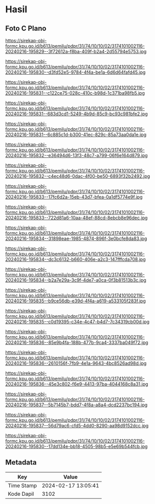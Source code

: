 # Hasil

## Foto C Plano

https://sirekap-obj-formc.kpu.go.id/b613/pemilu/pdpr/31/74/10/10/02/3174101002116-20240216-195829--3f72612a-f8ba-409f-b2a4-2d55794e5753.jpg

https://sirekap-obj-formc.kpu.go.id/b613/pemilu/pdpr/31/74/10/10/02/3174101002116-20240216-195830--d3fd52e5-9784-4f4a-be1a-6d6d64fafd45.jpg

https://sirekap-obj-formc.kpu.go.id/b613/pemilu/pdpr/31/74/10/10/02/3174101002116-20240216-195831--c122ce75-028c-410c-b98d-1c371ba98fb5.jpg

https://sirekap-obj-formc.kpu.go.id/b613/pemilu/pdpr/31/74/10/10/02/3174101002116-20240216-195831--683d3cd1-5249-4b9d-85c9-bc93c981bfe2.jpg

https://sirekap-obj-formc.kpu.go.id/b613/pemilu/pdpr/31/74/10/10/02/3174101002116-20240216-195831--6c885c1d-b300-41ec-829c-85a73aa0da1e.jpg

https://sirekap-obj-formc.kpu.go.id/b613/pemilu/pdpr/31/74/10/10/02/3174101002116-20240216-195832--e36494d6-13f3-48c7-a799-06f6e164d879.jpg

https://sirekap-obj-formc.kpu.go.id/b613/pemilu/pdpr/31/74/10/10/02/3174101002116-20240216-195832--c4ec48d6-0dac-4f00-be50-6893f32b2492.jpg

https://sirekap-obj-formc.kpu.go.id/b613/pemilu/pdpr/31/74/10/10/02/3174101002116-20240216-195833--17fc6d2a-15eb-43d7-bfea-0a1df5774e9f.jpg

https://sirekap-obj-formc.kpu.go.id/b613/pemilu/pdpr/31/74/10/10/02/3174101002116-20240216-195833--722d81a6-10aa-48ef-88cd-8ebcb8e96dec.jpg

https://sirekap-obj-formc.kpu.go.id/b613/pemilu/pdpr/31/74/10/10/02/3174101002116-20240216-195834--31898eae-1985-4874-896f-3e0bcfe8da83.jpg

https://sirekap-obj-formc.kpu.go.id/b613/pemilu/pdpr/31/74/10/10/02/3174101002116-20240216-195834--dc3c6132-b660-406e-a2c3-147fffcda708.jpg

https://sirekap-obj-formc.kpu.go.id/b613/pemilu/pdpr/31/74/10/10/02/3174101002116-20240216-195834--b2a7e29a-3c9f-4de7-a0ca-0f3b81513b3c.jpg

https://sirekap-obj-formc.kpu.go.id/b613/pemilu/pdpr/31/74/10/10/02/3174101002116-20240216-195835--b9ce56db-e39d-4f4a-a619-a533105f283f.jpg

https://sirekap-obj-formc.kpu.go.id/b613/pemilu/pdpr/31/74/10/10/02/3174101002116-20240216-195835--c0d19395-c34e-4c47-b4d7-7c34319cb00d.jpg

https://sirekap-obj-formc.kpu.go.id/b613/pemilu/pdpr/31/74/10/10/02/3174101002116-20240216-195836--85e9b4fa-188b-477b-9ca4-3337ba049f72.jpg

https://sirekap-obj-formc.kpu.go.id/b613/pemilu/pdpr/31/74/10/10/02/3174101002116-20240216-195836--2610156f-7fb9-4e1a-9643-4bc8526ad98d.jpg

https://sirekap-obj-formc.kpu.go.id/b613/pemilu/pdpr/31/74/10/10/02/3174101002116-20240216-195836--45e3c802-f6e9-4413-97ba-4044168c8a31.jpg

https://sirekap-obj-formc.kpu.go.id/b613/pemilu/pdpr/31/74/10/10/02/3174101002116-20240216-195837--5b7145b7-bdd7-4f8a-a8a4-dcd2237bc194.jpg

https://sirekap-obj-formc.kpu.go.id/b613/pemilu/pdpr/31/74/10/10/02/3174101002116-20240216-195837--56d79ac6-cfd5-4dd0-8290-aa98d9152dcc.jpg

https://sirekap-obj-formc.kpu.go.id/b613/pemilu/pdpr/31/74/10/10/02/3174101002116-20240216-195830--17dd134e-bb18-4505-98b5-e5e69b544fcb.jpg


## Metadata

| Key        | Value               |
| ---------- | ------------------- |
| Time Stamp | 2024-02-17 13:05:41 |
| Kode Dapil | 3102                |



